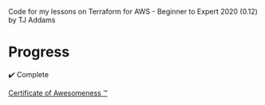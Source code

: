 Code for my lessons on Terraform for AWS - Beginner to Expert 2020 (0.12) by TJ Addams

# Progress
:heavy_check_mark: Complete

[Certificate of Awesomeness :tm:](certificate.pdf)

